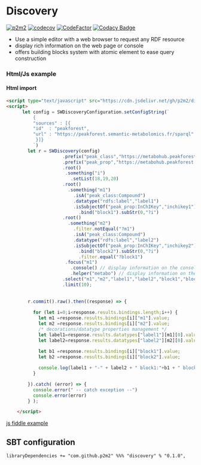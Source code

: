 # Discovery

[![p2m2](https://circleci.com/gh/p2m2/discovery.svg?style=shield)](https://app.circleci.com/pipelines/github/p2m2)
[![codecov](https://codecov.io/gh/p2m2/discovery/branch/develop/graph/badge.svg)](https://codecov.io/gh/p2m2/discovery)
[![CodeFactor](https://www.codefactor.io/repository/github/p2m2/discovery/badge)](https://www.codefactor.io/repository/github/p2m2/discovery)
[![Codacy Badge](https://app.codacy.com/project/badge/Grade/8d8ecb66f9ff4963a22efab3c693b629)](https://www.codacy.com/gh/p2m2/Discovery/dashboard?utm_source=github.com&amp;utm_medium=referral&amp;utm_content=p2m2/Discovery&amp;utm_campaign=Badge_Grade)

- Use a simple editor with a web browser to request any RDF resource
- display rich information on the web page or console 
- offers building blocks system with atomic element to ease query construction

### Html/Js example

#### Html import 

```html 
<script type="text/javascript" src="https://cdn.jsdelivr.net/gh/p2m2/discovery@develop/dist/discovery-web.min.js"> </script> 
<script>
      let config = SWDiscoveryConfiguration.setConfigString(`
          {
          "sources" : [{
          "id"  : "peakforest",
          "url" : "https://peakforest.semantic-metabolomics.fr/sparql"
           }]}
          `)
        let r = SWDiscovery(config)
                     .prefix("peak_class","https://metabohub.peakforest.org/ontology/class#")
                     .prefix("peak_prop","https://metabohub.peakforest.org/ontology/property#")
                     .root()
                      .something("i")
                        .setList(18,19,20)
                     .root()
                       .something("m1")
                         .isA("peak_class:Compound")
                         .datatype("rdfs:label","label1")
                         .isSubjectOf("peak_prop:InChIKey","inchikey1")
                           .bind("block1").subStr(0,"?i")
                     .root()
                       .something("m2")
                         .filter.notEqual("?m1")
                         .isA("peak_class:Compound")
                         .datatype("rdfs:label","label2")
                         .isSubjectOf("peak_prop:InChIKey","inchikey2")
                           .bind("block2").subStr(0,"?i")
                           .filter.equal("?block1")
                      .focus("m1")
                        .console() // display information on the console
                        .helper("metabo") // display information on the web page and propose new building block.
                     .select("m1","m2","label1","label2","block1","block2")
                     .limit(10);
      
       
        r.commit().raw().then((response) => {
          
          for (let i=0;i<response.results.bindings.length;i++) {
            let m1 =response.results.bindings[i]["m1"].value;
            let m2 =response.results.bindings[i]["m2"].value;
            /* decorations/datatype properties management */ 
            let label1=response.results.datatypes["label1"][m1][0].value; // all studies with all languages, here we take the first one arbitrarily.
            let label2=response.results.datatypes["label2"][m2][0].value;
            
            let b1 =response.results.bindings[i]["block1"].value;
            let b2 =response.results.bindings[i]["block2"].value;

            console.log(label1 + "-" + label2 + " block1:"+b1 + " block2:"+b2 );
          }

        }).catch( (error) => {
          console.error(" -- catch exception --")
          console.error(error)
        } );

    </script>
 ```

[js fiddle example](https://jsfiddle.net/uoecqath/5/)


## SBT configuration

``` 
libraryDependencies += "com.github.p2m2" %%% "discovery" % "0.1.0",
```

